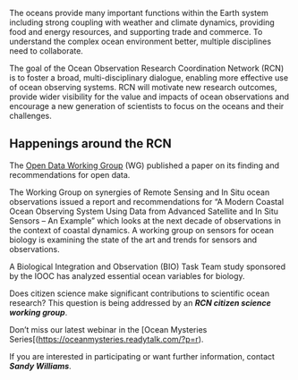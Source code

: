 The oceans provide many important functions within the Earth system including strong coupling with weather and climate dynamics, 
providing food and energy resources, and supporting trade and commerce. 
To understand the complex ocean environment better, multiple disciplines need to collaborate.

The goal of the Ocean Observation Research Coordination Network (RCN) is to foster a broad, multi-disciplinary dialogue, 
enabling more effective use of ocean observing systems. 
RCN will motivate new research outcomes, provide wider visibility for the value and impacts of ocean observations and encourage a new generation of scientists 
to focus on the oceans and their challenges.


## Happenings around the RCN

The [Open Data Working Group](http://site.ieee.org/oceanrcn/working-groups/open-data-wg/) (WG) published a paper on its finding and recommendations for open data.

The Working Group on synergies of Remote Sensing and In Situ ocean observations issued a report and recommendations for “A Modern Coastal Ocean Observing System Using Data from Advanced Satellite and In Situ Sensors – An Example” which looks at the next decade of observations in the context of coastal dynamics. A working group on sensors for ocean biology is examining the state of the art and trends for sensors and observations.

A Biological Integration and Observation (BIO) Task Team study sponsored by the IOOC has analyzed essential ocean variables for biology.

Does citizen science make significant contributions to scientific ocean research? This question is being addressed by an ***RCN citizen science working group***.

Don’t miss our latest webinar in the [Ocean Mysteries Series[(https://oceanmysteries.readytalk.com/?p=r).

If you are interested in participating or want further information, contact ***Sandy Williams***.

